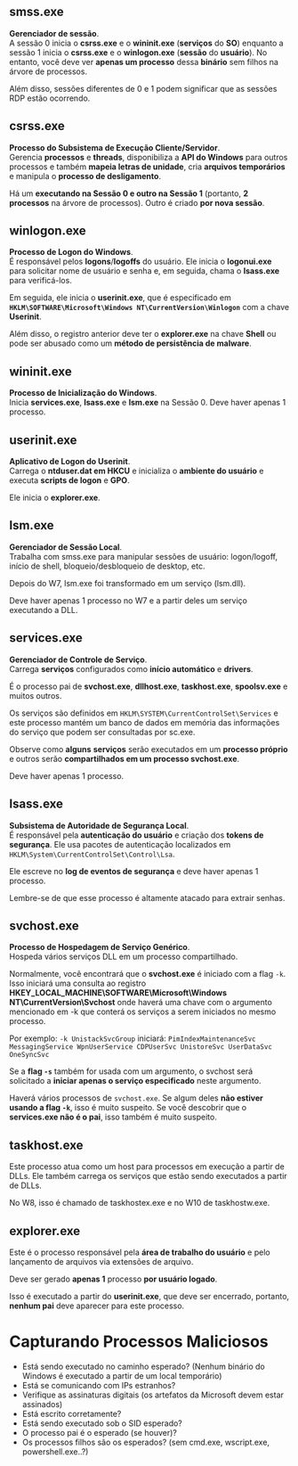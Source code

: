 ## smss.exe

**Gerenciador de sessão**.\
A sessão 0 inicia o **csrss.exe** e o **wininit.exe** (**serviços** do **SO**) enquanto a sessão 1 inicia o **csrss.exe** e o **winlogon.exe** (**sessão** do **usuário**). No entanto, você deve ver **apenas um processo** dessa **binário** sem filhos na árvore de processos.

Além disso, sessões diferentes de 0 e 1 podem significar que as sessões RDP estão ocorrendo.


## csrss.exe

**Processo do Subsistema de Execução Cliente/Servidor**.\
Gerencia **processos** e **threads**, disponibiliza a **API do Windows** para outros processos e também **mapeia letras de unidade**, cria **arquivos temporários** e manipula o **processo de desligamento**.

Há um **executando na Sessão 0 e outro na Sessão 1** (portanto, **2 processos** na árvore de processos). Outro é criado **por nova sessão**.


## winlogon.exe

**Processo de Logon do Windows**.\
É responsável pelos **logons**/**logoffs** do usuário. Ele inicia o **logonui.exe** para solicitar nome de usuário e senha e, em seguida, chama o **lsass.exe** para verificá-los.

Em seguida, ele inicia o **userinit.exe**, que é especificado em **`HKLM\SOFTWARE\Microsoft\Windows NT\CurrentVersion\Winlogon`** com a chave **Userinit**.

Além disso, o registro anterior deve ter o **explorer.exe** na chave **Shell** ou pode ser abusado como um **método de persistência de malware**.


## wininit.exe

**Processo de Inicialização do Windows**.\
Inicia **services.exe**, **lsass.exe** e **lsm.exe** na Sessão 0. Deve haver apenas 1 processo.


## userinit.exe

**Aplicativo de Logon do Userinit**.\
Carrega o **ntduser.dat em HKCU** e inicializa o **ambiente do usuário** e executa **scripts de logon** e **GPO**.

Ele inicia o **explorer.exe**.


## lsm.exe

**Gerenciador de Sessão Local**.\
Trabalha com smss.exe para manipular sessões de usuário: logon/logoff, início de shell, bloqueio/desbloqueio de desktop, etc.

Depois do W7, lsm.exe foi transformado em um serviço (lsm.dll).

Deve haver apenas 1 processo no W7 e a partir deles um serviço executando a DLL.


## services.exe

**Gerenciador de Controle de Serviço**.\
Carrega **serviços** configurados como **início automático** e **drivers**.

É o processo pai de **svchost.exe**, **dllhost.exe**, **taskhost.exe**, **spoolsv.exe** e muitos outros.

Os serviços são definidos em `HKLM\SYSTEM\CurrentControlSet\Services` e este processo mantém um banco de dados em memória das informações do serviço que podem ser consultadas por sc.exe.

Observe como **alguns** **serviços** serão executados em um **processo próprio** e outros serão **compartilhados em um processo svchost.exe**.

Deve haver apenas 1 processo.


## lsass.exe

**Subsistema de Autoridade de Segurança Local**.\
É responsável pela **autenticação do usuário** e criação dos **tokens de segurança**. Ele usa pacotes de autenticação localizados em `HKLM\System\CurrentControlSet\Control\Lsa`.

Ele escreve no **log de eventos de segurança** e deve haver apenas 1 processo.

Lembre-se de que esse processo é altamente atacado para extrair senhas.


## svchost.exe

**Processo de Hospedagem de Serviço Genérico**.\
Hospeda vários serviços DLL em um processo compartilhado.

Normalmente, você encontrará que o **svchost.exe** é iniciado com a flag `-k`. Isso iniciará uma consulta ao registro **HKEY\_LOCAL\_MACHINE\SOFTWARE\Microsoft\Windows NT\CurrentVersion\Svchost** onde haverá uma chave com o argumento mencionado em -k que conterá os serviços a serem iniciados no mesmo processo.

Por exemplo: `-k UnistackSvcGroup` iniciará: `PimIndexMaintenanceSvc MessagingService WpnUserService CDPUserSvc UnistoreSvc UserDataSvc OneSyncSvc`

Se a **flag `-s`** também for usada com um argumento, o svchost será solicitado a **iniciar apenas o serviço especificado** neste argumento.

Haverá vários processos de `svchost.exe`. Se algum deles **não estiver usando a flag `-k`**, isso é muito suspeito. Se você descobrir que o **services.exe não é o pai**, isso também é muito suspeito.


## taskhost.exe

Este processo atua como um host para processos em execução a partir de DLLs. Ele também carrega os serviços que estão sendo executados a partir de DLLs.

No W8, isso é chamado de taskhostex.exe e no W10 de taskhostw.exe.


## explorer.exe

Este é o processo responsável pela **área de trabalho do usuário** e pelo lançamento de arquivos via extensões de arquivo.

Deve ser gerado **apenas 1** processo **por usuário logado**.

Isso é executado a partir do **userinit.exe**, que deve ser encerrado, portanto, **nenhum pai** deve aparecer para este processo.


# Capturando Processos Maliciosos

* Está sendo executado no caminho esperado? (Nenhum binário do Windows é executado a partir de um local temporário)
* Está se comunicando com IPs estranhos?
* Verifique as assinaturas digitais (os artefatos da Microsoft devem estar assinados)
* Está escrito corretamente?
* Está sendo executado sob o SID esperado?
* O processo pai é o esperado (se houver)?
* Os processos filhos são os esperados? (sem cmd.exe, wscript.exe, powershell.exe..?)
